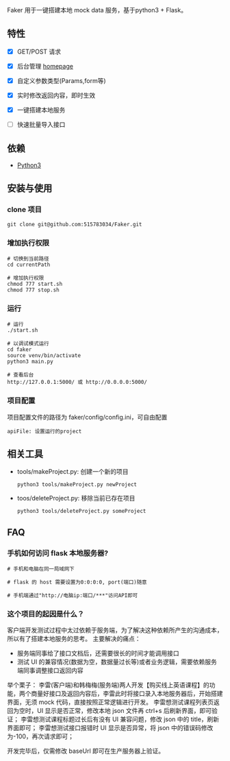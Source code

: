 <!--
 * @Date: 2020-07-03 16:50:34
 * @Author: ashen23
 * @LastEditors: ashen_23
 * @LastEditTime: 2020-07-03 17:27:11
 * @FilePath: /faker/README.md
--> 

Faker 用于一键搭建本地 mock data 服务，基于python3 + Flask。


## 特性
- [x] GET/POST 请求
- [x] 后台管理 [homepage](http://127.0.0.1:5000/)
- [x] 自定义参数类型(Params,form等)
- [x] 实时修改返回内容，即时生效
- [x] 一键搭建本地服务
- [ ] 快速批量导入接口


## 依赖

- [Python3](https://www.python.org/downloads)

## 安装与使用

### clone 项目

```Shell
git clone git@github.com:515783034/Faker.git
```

### 增加执行权限

```Shell
# 切换到当前路径
cd currentPath

# 增加执行权限
chmod 777 start.sh
chmod 777 stop.sh
```

### 运行

```Shell
# 运行
./start.sh

# 以调试模式运行
cd faker
source venv/bin/activate
python3 main.py

# 查看后台
http://127.0.0.1:5000/ 或 http://0.0.0.0:5000/
```

### 项目配置

项目配置文件的路径为 faker/config/config.ini，可自由配置

```
apiFile: 设置运行的project
```

## 相关工具

- tools/makeProject.py: 创建一个新的项目
    
    ```
    python3 tools/makeProject.py newProject
    ```
- toos/deleteProject.py: 移除当前已存在项目

    ```
    python3 tools/deleteProject.py someProject
    ```


## FAQ

### 手机如何访问 flask 本地服务器?

```Shell
# 手机和电脑在同一局域网下

# flask 的 host 需要设置为0:0:0:0, port(端口)随意

# 手机端通过"http://电脑ip:端口/***"访问API即可
```

### 这个项目的起因是什么？

客户端开发测试过程中太过依赖于服务端，为了解决这种依赖所产生的沟通成本，所以有了搭建本地服务的思考。
主要解决的痛点：
- 服务端同事给了接口文档后，还需要很长的时间才能调用接口
- 测试 UI 的兼容情况(数据为空，数据量过长等)或者业务逻辑，需要依赖服务端同事调整接口返回内容

举个栗子：
李雷(客户端)和韩梅梅(服务端)两人开发【购买线上英语课程】的功能，两个商量好接口及返回内容后，李雷此时将接口录入本地服务器后，开始搭建界面，无须 mock 代码，直接按照正常逻辑进行开发。
李雷想测试课程列表页返回为空时，UI 显示是否正常，修改本地 json 文件再 ctrl+s 后刷新界面，即可验证；
李雷想测试课程标题过长后有没有 UI 兼容问题，修改 json 中的 title，刷新界面即可；
李雷想测试接口报错时 UI 显示是否异常，将 json 中的错误码修改为-100，再次请求即可；

开发完毕后，仅需修改 baseUrl 即可在生产服务器上验证。